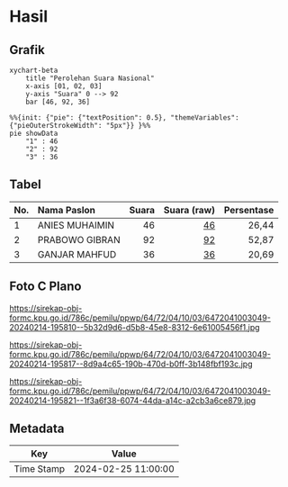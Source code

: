# Hasil

## Grafik

```mermaid
xychart-beta
    title "Perolehan Suara Nasional"
    x-axis [01, 02, 03]
    y-axis "Suara" 0 --> 92
    bar [46, 92, 36]
```

```mermaid
%%{init: {"pie": {"textPosition": 0.5}, "themeVariables": {"pieOuterStrokeWidth": "5px"}} }%%
pie showData
    "1" : 46
    "2" : 92
    "3" : 36
```

## Tabel

| No. | Nama Paslon    | Suara | Suara (raw) | Persentase |
|:--- |:-------------- | -----:| -----------:| ----------:|
| 1   | ANIES MUHAIMIN | 46    | [46][p-1]   | 26,44      |
| 2   | PRABOWO GIBRAN | 92    | [92][p-2]   | 52,87      |
| 3   | GANJAR MAHFUD  | 36    | [36][p-3]   | 20,69      |


[p-1]: https://github.com/gigit-pemilu/pemilu-2024/blob/main/pilpres/hitung-suara/sub/64-kalimantan-timur/sub/72-kota-samarinda/sub/04-samarinda-ilir/sub/1003-sidomulyo/sub/049-tps/sub/paslon-1.txt
[p-2]: https://github.com/gigit-pemilu/pemilu-2024/blob/main/pilpres/hitung-suara/sub/64-kalimantan-timur/sub/72-kota-samarinda/sub/04-samarinda-ilir/sub/1003-sidomulyo/sub/049-tps/sub/paslon-2.txt
[p-3]: https://github.com/gigit-pemilu/pemilu-2024/blob/main/pilpres/hitung-suara/sub/64-kalimantan-timur/sub/72-kota-samarinda/sub/04-samarinda-ilir/sub/1003-sidomulyo/sub/049-tps/sub/paslon-3.txt

## Foto C Plano

https://sirekap-obj-formc.kpu.go.id/786c/pemilu/ppwp/64/72/04/10/03/6472041003049-20240214-195810--5b32d9d6-d5b8-45e8-8312-6e61005456f1.jpg

https://sirekap-obj-formc.kpu.go.id/786c/pemilu/ppwp/64/72/04/10/03/6472041003049-20240214-195817--8d9a4c65-190b-470d-b0ff-3b148fbf193c.jpg

https://sirekap-obj-formc.kpu.go.id/786c/pemilu/ppwp/64/72/04/10/03/6472041003049-20240214-195821--1f3a6f38-6074-44da-a14c-a2cb3a6ce879.jpg


## Metadata

| Key        | Value               |
| ---------- | ------------------- |
| Time Stamp | 2024-02-25 11:00:00 |



